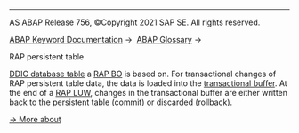   

* * *

AS ABAP Release 756, ©Copyright 2021 SAP SE. All rights reserved.

[ABAP Keyword Documentation](https://help.sap.com/doc/abapdocu_756_index_htm/7.56/en-US/abenabap.htm) →  [ABAP Glossary](https://help.sap.com/doc/abapdocu_756_index_htm/7.56/en-US/abenabap_glossary.htm) → 

RAP persistent table

[DDIC database table](https://help.sap.com/doc/abapdocu_756_index_htm/7.56/en-US/abenddic_db_table_glosry.htm "Glossary Entry") a [RAP BO](https://help.sap.com/doc/abapdocu_756_index_htm/7.56/en-US/abenrap_bo_glosry.htm "Glossary Entry") is based on. For transactional changes of RAP persistent table data, the data is loaded into the [transactional buffer](https://help.sap.com/doc/abapdocu_756_index_htm/7.56/en-US/abentransactional_buffer_glosry.htm "Glossary Entry"). At the end of a [RAP LUW](https://help.sap.com/doc/abapdocu_756_index_htm/7.56/en-US/abenrap_luw_glosry.htm "Glossary Entry"), changes in the transactional buffer are either written back to the persistent table (commit) or discarded (rollback).

[→ More about](https://help.sap.com/doc/abapdocu_756_index_htm/7.56/en-US/abenbdl_persistent_table.htm)